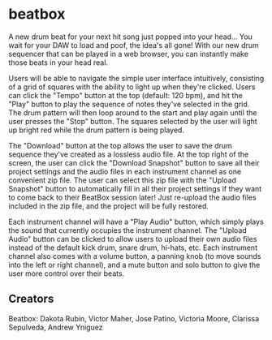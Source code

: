 # beatbox
  
A new drum beat for your next hit song just popped into your head... You wait for your DAW to load and poof, the idea's all gone! With our new drum sequencer that can be played in a web browser, you can instantly make those beats in your head real.  
  
Users will be able to navigate the simple user interface intuitively, consisting of a grid of squares with the ability to light up when they're clicked. Users can click the "Tempo" button at the top (default: 120 bpm), and hit the "Play" button to play the sequence of notes they've selected in the grid. The drum pattern will then loop around to the start and play again until the user presses the "Stop" button. The squares selected by the user will light up bright red while the drum pattern is being played.  

The "Download" button at the top allows the user to save the drum sequence they've created as a lossless audio file. At the top right of the screen, the user can click the "Download Snapshot" button to save all their project settings and the audio files in each instrument channel as one convenient zip file. The user can select this zip file with the "Upload Snapshot" button to automatically fill in all their project settings if they want to come back to their BeatBox session later! Just re-upload the audio files included in the zip file, and the project will be fully restored.  
  
Each instrument channel will have a "Play Audio" button, which simply plays the sound that currently occupies the instrument channel. The "Upload Audio" button can be clicked to allow users to upload their own audio files instead of the default kick drum, snare drum, hi-hats, etc. Each instrument channel also comes with a volume button, a panning knob (to move sounds into the left or right channel), and a mute button and solo button to give the user more control over their beats.

## Creators
Beatbox: Dakota Rubin, Victor Maher, Jose Patino, Victoria Moore, Clarissa Sepulveda, Andrew Yniguez 